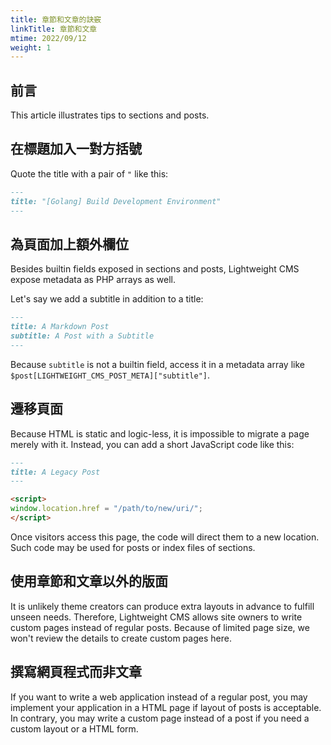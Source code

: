 ```yaml
---
title: 章節和文章的訣竅
linkTitle: 章節和文章
mtime: 2022/09/12
weight: 1
---
```


## 前言

This article illustrates tips to sections and posts.

## 在標題加入一對方括號

Quote the title with a pair of `"` like this:

```markdown
---
title: "[Golang] Build Development Environment"
---
```

## 為頁面加上額外欄位

Besides builtin fields exposed in sections and posts, Lightweight CMS expose metadata as PHP arrays as well.

Let's say we add a subtitle in addition to a title:

```markdown
---
title: A Markdown Post
subtitle: A Post with a Subtitle
---
```

Because `subtitle` is not a builtin field, access it in a metadata array like `$post[LIGHTWEIGHT_CMS_POST_META]["subtitle"]`.

## 遷移頁面

Because HTML is static and logic-less, it is impossible to migrate a page merely with it. Instead, you can add a short JavaScript code like this:

```markdown
---
title: A Legacy Post
---

<script>
window.location.href = "/path/to/new/uri/";
</script>
```

Once visitors access this page, the code will direct them to a new location. Such code may be used for posts or index files of sections.

## 使用章節和文章以外的版面

It is unlikely theme creators can produce extra layouts in advance to fulfill unseen needs. Therefore, Lightweight CMS allows site owners to write custom pages instead of regular posts. Because of limited page size, we won't review the details to create custom pages here.

## 撰寫網頁程式而非文章

If you want to write a web application instead of a regular post, you may implement your application in a HTML page if layout of posts is acceptable. In contrary, you may write a custom page instead of a post if you need a custom layout or a HTML form.
